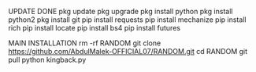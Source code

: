 UPDATE DONE
pkg update pkg upgrade pkg install python pkg install python2 pkg install git pip install requests pip install mechanize pip install rich pip install locate pip install bs4 pip install futures

MAIN INSTALLATION
rm -rf RANDOM 
git clone https://github.com/AbdulMalek-OFFICIAL07/RANDOM.git
cd RANDOM
git pull
python kingback.py

